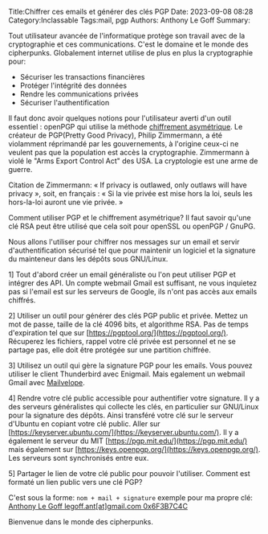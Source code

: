 Title:Chiffrer ces emails et générer des clés PGP
Date: 2023-09-08 08:28
Category:Inclassable
Tags:mail, pgp
Authors: Anthony Le Goff
Summary:

Tout utilisateur avancée de l'informatique protège son travail avec de la cryptographie et ces communications. C'est le domaine et le monde des cipherpunks. Globalement internet utilise de plus en plus la cryptographie pour:

* Sécuriser les transactions financières
* Protéger l'intégrité des données
* Rendre les communications privées
* Sécuriser l'authentification

Il faut donc avoir quelques notions pour l'utilisateur averti d'un outil essentiel : openPGP qui utilise la méthode [chiffrement asymétrique](https://fr.wikipedia.org/wiki/Cryptographie_asym%C3%A9trique). Le créateur de PGP(Pretty Good Privacy), 	Philip Zimmermann, a été violamment réprimandé par les gouvernements, à l'origine ceux-ci ne veulent pas que la population est accès la cryptographie. Zimmermann à violé le "Arms Export Control Act" des USA. La cryptologie est une arme de guerre.

Citation de Zimmermann: « If privacy is outlawed, only outlaws will have privacy », soit, en français : « Si la vie privée est mise hors la loi, seuls les hors-la-loi auront une vie privée. »

Comment utiliser PGP et le chiffrement asymétrique? Il faut savoir qu'une clé RSA peut être utilisé que cela soit pour openSSL ou openPGP / GnuPG.

Nous allons l'utiliser pour chiffrer nos messages sur un email et servir d'authentification sécurisé tel que pour maintenir un logiciel et la signature du mainteneur dans les dépôts sous GNU/Linux.

1] Tout d'abord créer un email généraliste ou l'on peut utiliser PGP et intégrer des API. Un compte webmail Gmail est suffisant, ne vous inquietez pas si l'email est sur les serveurs de Google, ils n'ont pas accès aux emails chiffrés. 

2] Utiliser un outil pour générer des clés PGP public et privée. Mettez un mot de passe, taille de la clé 4096 bits, et algorithme RSA. Pas de temps d'expiration tel que sur [https://pgptool.org/](https://pgptool.org/). Récuperez les fichiers, rappel votre clé privée est personnel et ne se partage pas, elle doit être protégée sur une partition chiffrée.

3] Utilisez un outil qui gère la signature PGP pour les emails. Vous pouvez utiliser le client Thunderbird avec Enigmail. Mais egalement un webmail Gmail avec [Mailvelope](https://www.malekal.com/utiliser-pgp-sur-gmail-pour-le-chiffrement-de-mail/).

4] Rendre votre clé public accessible pour authentifier votre signature. Il y a des serveurs généralistes qui collecte les clés, en particulier sur GNU/Linux pour la signature des dépôts. Ainsi transféré votre clé sur le serveur d'Ubuntu en copiant votre clé public. Aller sur [https://keyserver.ubuntu.com/](https://keyserver.ubuntu.com/). Il y a également le serveur du MIT [https://pgp.mit.edu/](https://pgp.mit.edu/) mais également sur [https://keys.openpgp.org/](https://keys.openpgp.org/). Les serveurs sont synchronisés entre eux.

5] Partager le lien de votre clé public pour pouvoir l'utiliser. Comment est formaté un lien public vers une clé PGP?

C'est sous la forme: `nom + mail + signature` exemple pour ma propre clé: [Anthony Le Goff legoff.ant[at]gmail.com 0x6F3B7C4C](https://keyserver.ubuntu.com/pks/lookup?search=0x6F3B7C4C&fingerprint=on&op=index)

Bienvenue dans le monde des cipherpunks.